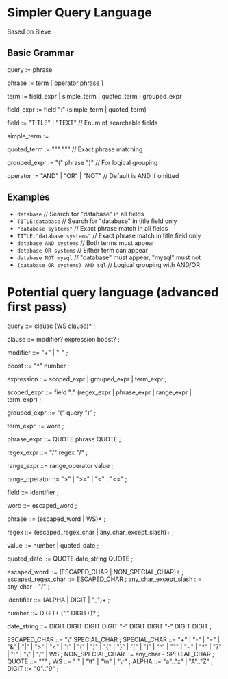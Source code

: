 <!-- Second Pass -->

# Simpler Query Language
Based on Bleve

## Basic Grammar

query := phrase

phrase := term [ operator phrase ]

term := field_expr | simple_term | quoted_term | grouped_expr

field_expr := field ":" (simple_term | quoted_term)

field := "TITLE" | "TEXT"   // Enum of searchable fields

simple_term := <string of alphanumeric characters>

quoted_term := "\"" <string> "\""   // Exact phrase matching

grouped_expr := "(" phrase ")"   // For logical grouping

operator := "AND" | "OR" | "NOT"   // Default is AND if omitted

## Examples

- `database`                      // Search for "database" in all fields
- `TITLE:database`                // Search for "database" in title field only
- `"database systems"`            // Exact phrase match in all fields
- `TITLE:"database systems"`      // Exact phrase match in title field only
- `database AND systems`          // Both terms must appear
- `database OR systems`           // Either term can appear
- `database NOT mysql`            // "database" must appear, "mysql" must not
- `(database OR systems) AND sql` // Logical grouping with AND/OR

# Potential query language (advanced first pass)

query         ::= clause (WS clause)* ;

clause        ::= modifier? expression boost? ;

modifier      ::= "+" | "-" ;

boost         ::= "^" number ;

expression    ::= scoped_expr | grouped_expr | term_expr ;

scoped_expr   ::= field ":" (regex_expr | phrase_expr | range_expr | term_expr) ;

grouped_expr  ::= "(" query ")" ;

term_expr     ::= word ;

phrase_expr   ::= QUOTE phrase QUOTE ;

regex_expr    ::= "/" regex "/" ;

range_expr    ::= range_operator value ;

range_operator ::= ">" | ">=" | "<" | "<=" ;

field         ::= identifier ;

word          ::= escaped_word ;

phrase        ::= (escaped_word | WS)* ;

regex         ::= (escaped_regex_char | any_char_except_slash)+ ;

value         ::= number | quoted_date ;

quoted_date   ::= QUOTE date_string QUOTE ;

escaped_word         ::= (ESCAPED_CHAR | NON_SPECIAL_CHAR)+ ;
escaped_regex_char   ::= ESCAPED_CHAR ;
any_char_except_slash ::= any_char - "/" ;

identifier    ::= (ALPHA | DIGIT | "_")+ ;

number        ::= DIGIT+ ("." DIGIT+)? ;

date_string   ::= DIGIT DIGIT DIGIT DIGIT "-" DIGIT DIGIT "-" DIGIT DIGIT ;

ESCAPED_CHAR        ::= "\\" SPECIAL_CHAR ;
SPECIAL_CHAR        ::= "+" | "-" | "=" | "&" | "|" | ">" | "<" | "!" | "(" | ")" | "{" | "}" | "[" | "]" | "^" | "\"" | "~" | "*" | "?" | ":" | "\\" | "/" | WS ;
NON_SPECIAL_CHAR    ::= any_char - SPECIAL_CHAR ;
QUOTE               ::= "\"" ;
WS                  ::= " " | "\t" | "\n" | "\r" ;
ALPHA               ::= "a".."z" | "A".."Z" ;
DIGIT               ::= "0".."9" ;
